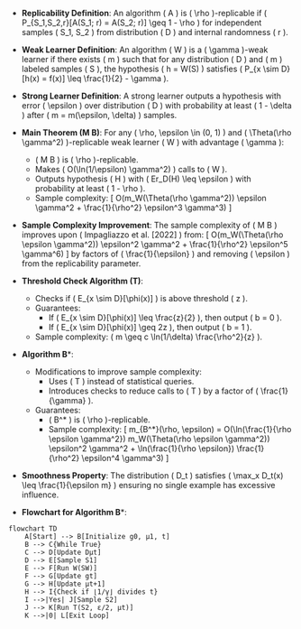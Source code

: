 - **Replicability Definition**: An algorithm \( A \) is \( \rho \)-replicable if \( P_{S_1,S_2,r}[A(S_1; r) = A(S_2; r)] \geq 1 - \rho \) for independent samples \( S_1, S_2 \) from distribution \( D \) and internal randomness \( r \).

- **Weak Learner Definition**: An algorithm \( W \) is a \( \gamma \)-weak learner if there exists \( m \) such that for any distribution \( D \) and \( m \) labeled samples \( S \), the hypothesis \( h = W(S) \) satisfies \( P_{x \sim D}[h(x) = f(x)] \leq \frac{1}{2} - \gamma \).

- **Strong Learner Definition**: A strong learner outputs a hypothesis with error \( \epsilon \) over distribution \( D \) with probability at least \( 1 - \delta \) after \( m = m(\epsilon, \delta) \) samples.

- **Main Theorem (M B)**: For any \( \rho, \epsilon \in (0, 1) \) and \( \Theta(\rho \gamma^2) \)-replicable weak learner \( W \) with advantage \( \gamma \):
  - \( M B \) is \( \rho \)-replicable.
  - Makes \( O(\ln(1/\epsilon) \gamma^2) \) calls to \( W \).
  - Outputs hypothesis \( H \) with \( Er_D(H) \leq \epsilon \) with probability at least \( 1 - \rho \).
  - Sample complexity: 
  \[
  O(m_W(\Theta(\rho \gamma^2)) \epsilon \gamma^2 + \frac{1}{\rho^2} \epsilon^3 \gamma^3)
  \]

- **Sample Complexity Improvement**: The sample complexity of \( M B \) improves upon \( Impagliazzo et al. [2022] \) from:
  \[
  O(m_W(\Theta(\rho \epsilon \gamma^2)) \epsilon^2 \gamma^2 + \frac{1}{\rho^2} \epsilon^5 \gamma^6)
  \]
  by factors of \( \frac{1}{\epsilon} \) and removing \( \epsilon \) from the replicability parameter.

- **Threshold Check Algorithm (T)**: 
  - Checks if \( E_{x \sim D}[\phi(x)] \) is above threshold \( z \).
  - Guarantees:
    - If \( E_{x \sim D}[\phi(x)] \leq \frac{z}{2} \), then output \( b = 0 \).
    - If \( E_{x \sim D}[\phi(x)] \geq 2z \), then output \( b = 1 \).
  - Sample complexity: \( m \geq c \ln(1/\delta) \frac{\rho^2}{z} \).

- **Algorithm B***: 
  - Modifications to improve sample complexity:
    - Uses \( T \) instead of statistical queries.
    - Introduces checks to reduce calls to \( T \) by a factor of \( \frac{1}{\gamma} \).
  - Guarantees:
    - \( B^* \) is \( \rho \)-replicable.
    - Sample complexity:
    \[
    m_{B^*}(\rho, \epsilon) = O(\ln(\frac{1}{\rho \epsilon \gamma^2}) m_W(\Theta(\rho \epsilon \gamma^2)) \epsilon^2 \gamma^2 + \ln(\frac{1}{\rho \epsilon}) \frac{1}{\rho^2} \epsilon^4 \gamma^3)
    \]

- **Smoothness Property**: The distribution \( D_t \) satisfies \( \max_x D_t(x) \leq \frac{1}{\epsilon m} \) ensuring no single example has excessive influence.

- **Flowchart for Algorithm B***:
```mermaid
flowchart TD
    A[Start] --> B[Initialize g0, µ1, t]
    B --> C{While True}
    C --> D[Update Dµt]
    D --> E[Sample S1]
    E --> F[Run W(SW)]
    F --> G[Update gt]
    G --> H[Update µt+1]
    H --> I{Check if ⌊1/γ⌋ divides t}
    I -->|Yes| J[Sample S2]
    J --> K[Run T(S2, ε/2, µt)]
    K -->|0| L[Exit Loop]
